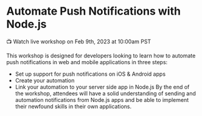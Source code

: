 # Automate Push Notifications with Node.js

📺 Watch live workshop on Feb 9th, 2023 at 10:00am PST

This workshop is designed for developers looking to learn how to automate push notifications in web and mobile applications in three steps:
- Set up support for push notifications on iOS & Android apps
- Create your automation
- Link your automation to your server side app in Node.js
By the end of the workshop, attendees will have a solid understanding of sending and automation notifications from Node.js apps and be able to implement their newfound skills in their own applications.
